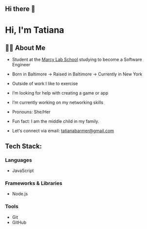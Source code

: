 ## Hi there 👋

<!--
**iamtati1/iamtati1** is a ✨ _special_ ✨ repository because its `README.md` (this file) appears on your GitHub profile.

Here are some ideas to get you started:

- 🔭 I’m currently working on my networking skills.
- 🌱 I’m currently learning Javascript, Node.js
- 👯 I’m looking to collaborate on projects with peers.
- 🤔 I’m looking for help with creating a game or app.
- 💬 Ask me about my love for running.
- 📫 How to reach me: email: tatianabarmer@gmail.com Number:(443)-596-4351
- 😄 Pronouns: She/Her 
- ⚡ Fun fact: I am the middle child in my family.
-->
# Hi, I'm Tatiana

## 👨‍🏫 About Me
- Student at the [Marcy Lab School](https://www.marcylabschool.org/) studying to become a Software Engineer
- Born in Baltimore → Raised in Baltimore → Currently in New York
- Outside of work I like to exercise
- I’m looking for help with creating a game or app
- I’m currently working on my networking skills
- Pronouns: She/Her 
- Fun fact: I am the middle child in my family.

- Let's connect via email: tatianabarmer@gmail.com

## Tech Stack:

### Languages
- JavaScript

### Frameworks & Libraries
- Node.js

### Tools
- Git
- GitHub

